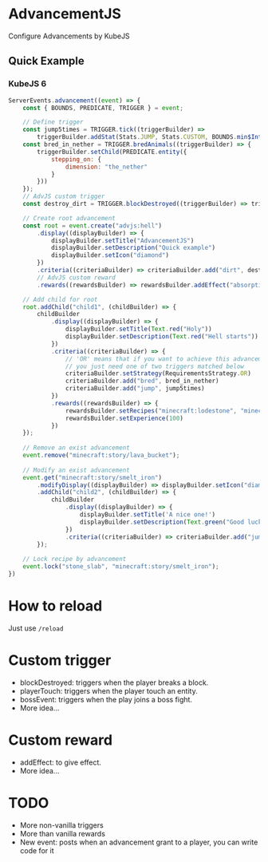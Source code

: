 # AdvancementJS

Configure Advancements by KubeJS

## Quick Example

### KubeJS 6

```js
ServerEvents.advancement((event) => {
    const { BOUNDS, PREDICATE, TRIGGER } = event;

    // Define trigger
    const jump5times = TRIGGER.tick((triggerBuilder) =>
        triggerBuilder.addStat(Stats.JUMP, Stats.CUSTOM, BOUNDS.min$Integer(5)));
    const bred_in_nether = TRIGGER.bredAnimals((triggerBuilder) => {
        triggerBuilder.setChild(PREDICATE.entity({
            stepping_on: {
                dimension: "the_nether"
            }
        }))
    });
    // AdvJS custom trigger
    const destroy_dirt = TRIGGER.blockDestroyed((triggerBuilder) => triggerBuilder.setBlock("dirt"));

    // Create root advancement
    const root = event.create("advjs:hell")
        .display((displayBuilder) => {
            displayBuilder.setTitle("AdvancementJS")
            displayBuilder.setDescription("Quick example")
            displayBuilder.setIcon("diamond")
        })
        .criteria((criteriaBuilder) => criteriaBuilder.add("dirt", destroy_dirt))
        // AdvJS custom reward
        .rewards((rewardsBuilder) => rewardsBuilder.addEffect("absorption", 200));

    // Add child for root
    root.addChild("child1", (childBuilder) => {
        childBuilder
            .display((displayBuilder) => {
                displayBuilder.setTitle(Text.red("Holy"))
                displayBuilder.setDescription(Text.red("Hell starts"))
            })
            .criteria((criteriaBuilder) => {
                // 'OR' means that if you want to achieve this advancement,
                // you just need one of two triggers matched below
                criteriaBuilder.setStrategy(RequirementsStrategy.OR)
                criteriaBuilder.add("bred", bred_in_nether)
                criteriaBuilder.add("jump", jump5times)
            })
            .rewards((rewardsBuilder) => {
                rewardsBuilder.setRecipes("minecraft:lodestone", "minecraft:brewing_stand")
                rewardsBuilder.setExperience(100)
            })
    });
    
    // Remove an exist advancement
    event.remove("minecraft:story/lava_bucket");
    
    // Modify an exist advancement
    event.get("minecraft:story/smelt_iron")
        .modifyDisplay((displayBuilder) => displayBuilder.setIcon("diamond_pickaxe"))
        .addChild("child2", (childBuilder) => {
            childBuilder
                .display((displayBuilder) => {
                    displayBuilder.setTitle('A nice one!')
                    displayBuilder.setDescription(Text.green("Good luck"))
                })
                .criteria((criteriaBuilder) => criteriaBuilder.add("jump", jump5times))
        });
    
    // Lock recipe by advancement
    event.lock("stone_slab", "minecraft:story/smelt_iron");
})
```

# How to reload
Just use ```/reload```

# Custom trigger
- blockDestroyed: triggers when the player breaks a block.
- playerTouch: triggers when the player touch an entity.
- bossEvent: triggers when the play joins a boss fight.
- More idea...

# Custom reward
- addEffect: to give effect.
- More idea...

# TODO
- More non-vanilla triggers
- More than vanilla rewards
- New event: posts when an advancement grant to a player, you can write code for it
